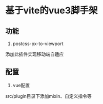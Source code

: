 # 基于vite的vue3脚手架

## 功能

1. postcss-px-to-viewport

 添加此插件实现移动端自适应

## 配置

1. vue配置

 src/plugin目录下添加mixin、自定义指令等

